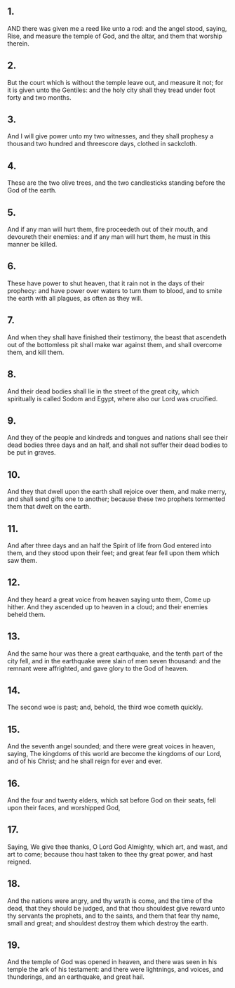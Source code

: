## 1.
AND there was given me a reed like unto a rod: and the angel stood, saying, Rise, and measure the temple of God, and the altar, and them that worship therein.
## 2.
But the court which is without the temple leave out, and measure it not; for it is given unto the Gentiles: and the holy city shall they tread under foot forty and two months.
## 3.
And I will give power unto my two witnesses, and they shall prophesy a thousand two hundred and threescore days, clothed in sackcloth.
## 4.
These are the two olive trees, and the two candlesticks standing before the God of the earth.
## 5.
And if any man will hurt them, fire proceedeth out of their mouth, and devoureth their enemies: and if any man will hurt them, he must in this manner be killed.
## 6.
These have power to shut heaven, that it rain not in the days of their prophecy: and have power over waters to turn them to blood, and to smite the earth with all plagues, as often as they will.
## 7.
And when they shall have finished their testimony, the beast that ascendeth out of the bottomless pit shall make war against them, and shall overcome them, and kill them.
## 8.
And their dead bodies shall lie in the street of the great city, which spiritually is called Sodom and Egypt, where also our Lord was crucified.
## 9.
And they of the people and kindreds and tongues and nations shall see their dead bodies three days and an half, and shall not suffer their dead bodies to be put in graves.
## 10.
And they that dwell upon the earth shall rejoice over them, and make merry, and shall send gifts one to another; because these two prophets tormented them that dwelt on the earth.
## 11.
And after three days and an half the Spirit of life from God entered into them, and they stood upon their feet; and great fear fell upon them which saw them.
## 12.
And they heard a great voice from heaven saying unto them, Come up hither. And they ascended up to heaven in a cloud; and their enemies beheld them.
## 13.
And the same hour was there a great earthquake, and the tenth part of the city fell, and in the earthquake were slain of men seven thousand: and the remnant were affrighted, and gave glory to the God of heaven.
## 14.
The second woe is past; and, behold, the third woe cometh quickly.
## 15.
And the seventh angel sounded; and there were great voices in heaven, saying, The kingdoms of this world are become the kingdoms of our Lord, and of his Christ; and he shall reign for ever and ever.
## 16.
And the four and twenty elders, which sat before God on their seats, fell upon their faces, and worshipped God,
## 17.
Saying, We give thee thanks, O Lord God Almighty, which art, and wast, and art to come; because thou hast taken to thee thy great power, and hast reigned.
## 18.
And the nations were angry, and thy wrath is come, and the time of the dead, that they should be judged, and that thou shouldest give reward unto thy servants the prophets, and to the saints, and them that fear thy name, small and great; and shouldest destroy them which destroy the earth.
## 19.
And the temple of God was opened in heaven, and there was seen in his temple the ark of his testament: and there were lightnings, and voices, and thunderings, and an earthquake, and great hail.
